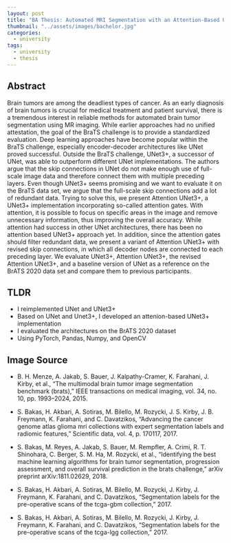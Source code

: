 ```yaml
---
layout: post
title: "BA Thesis: Automated MRI Segmentation with an Attention-Based UNet3+ Implementation"
thumbnail: "../assets/images/bachelor.jpg"
categories:
  - university
tags:
  - university
  - thesis
---
```


## Abstract

Brain tumors are among the deadliest types of cancer. As an early diagnosis of brain tumors is crucial for medical treatment and patient survival, there is a tremendous interest in reliable methods for automated brain tumor segmentation using MR imaging. While earlier approaches had no unified attestation, the goal of the BraTS challenge is to provide a standardized evaluation. Deep learning approaches have become popular within the BraTS challenge, especially encoder-decoder architectures like UNet proved successful. Outside the BraTS challenge, UNet3+, a successor of UNet, was able to outperform different UNet implementations. The authors argue that the skip connections in UNet do not make enough use of full-scale image data and therefore connect them with multiple preceding layers. Even though UNet3+ seems promising and we want to evaluate it on the BraTS data set, we argue that the full-scale skip connections add a lot of redundant data. Trying to solve this, we present Attention UNet3+, a UNet3+ implementation incorporating so-called attention gates. With attention, it is possible to focus on specific areas in the image and remove unnecessary information, thus improving the overall accuracy. While attention had success in other UNet architectures, there has been no attention based UNet3+ approach yet. In addition, since the attention gates should filter redundant data, we present a variant of Attention UNet3+ with revised skip connections, in which all decoder nodes are connected to each preceding layer. We evaluate UNet3+, Attention UNet3+, the revised Attention UNet3+, and a baseline version of UNet as a reference on the BrATS 2020 data set and compare them to previous participants.

## TLDR

- I reimplemented UNet and UNet3+
- Based on UNet and Unet3+, I developed an attenion-based UNet3+ implementation
- I evaluated the architectures on the BrATS 2020 dataset
- Using PyTorch, Pandas, Numpy, and OpenCV

## Image Source

- B. H. Menze, A. Jakab, S. Bauer, J. Kalpathy-Cramer, K. Farahani, J. Kirby, et al., “The multimodal brain tumor image segmentation benchmark (brats),” IEEE transactions on medical imaging, vol. 34, no. 10, pp. 1993–2024, 2015.

- S. Bakas, H. Akbari, A. Sotiras, M. Bilello, M. Rozycki, J. S. Kirby, J. B. Freymann, K. Farahani, and C. Davatzikos, “Advancing the cancer genome atlas glioma mri collections with expert segmentation labels and radiomic features,” Scientific data, vol. 4, p. 170117, 2017.

- S. Bakas, M. Reyes, A. Jakab, S. Bauer, M. Rempfler, A. Crimi, R. T. Shinohara, C. Berger, S. M. Ha, M. Rozycki, et al., “Identifying the best machine learning algorithms for brain tumor segmentation, progression assessment, and overall survival prediction in the brats challenge,” arXiv preprint arXiv:1811.02629, 2018.

- S. Bakas, H. Akbari, A. Sotiras, M. Bilello, M. Rozycki, J. Kirby, J. Freymann, K. Farahani, and C. Davatzikos, “Segmentation labels for the pre-operative scans of the tcga-gbm collection,” 2017.

- S. Bakas, H. Akbari, A. Sotiras, M. Bilello, M. Rozycki, J. Kirby, J. Freymann, K. Farahani, and C. Davatzikos, “Segmentation labels for the pre-operative scans of the tcga-lgg collection,” 2017.
